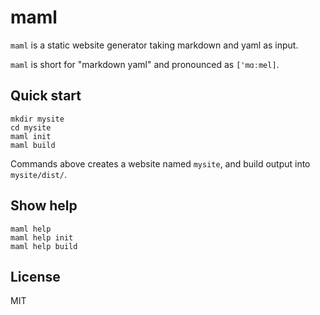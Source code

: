 # maml

`maml` is a static website generator taking markdown and yaml as input.

`maml` is short for "markdown yaml" and pronounced as `['mɑːmel]`.


## Quick start

```shell
mkdir mysite
cd mysite
maml init
maml build
```

Commands above creates a website named `mysite`, and build output into `mysite/dist/`.


## Show help

```shell
maml help
maml help init
maml help build
```


## License

MIT
